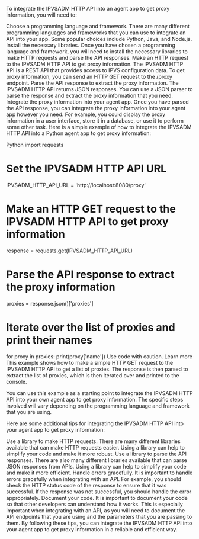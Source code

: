 To integrate the IPVSADM HTTP API into an agent app to get proxy information, you will need to:

Choose a programming language and framework. There are many different programming languages and frameworks that you can use to integrate an API into your app. Some popular choices include Python, Java, and Node.js.
Install the necessary libraries. Once you have chosen a programming language and framework, you will need to install the necessary libraries to make HTTP requests and parse the API responses.
Make an HTTP request to the IPVSADM HTTP API to get proxy information. The IPVSADM HTTP API is a REST API that provides access to IPVS configuration data. To get proxy information, you can send an HTTP GET request to the /proxy endpoint.
Parse the API response to extract the proxy information. The IPVSADM HTTP API returns JSON responses. You can use a JSON parser to parse the response and extract the proxy information that you need.
Integrate the proxy information into your agent app. Once you have parsed the API response, you can integrate the proxy information into your agent app however you need. For example, you could display the proxy information in a user interface, store it in a database, or use it to perform some other task.
Here is a simple example of how to integrate the IPVSADM HTTP API into a Python agent app to get proxy information:

Python
import requests

# Set the IPVSADM HTTP API URL
IPVSADM_HTTP_API_URL = 'http://localhost:8080/proxy'

# Make an HTTP GET request to the IPVSADM HTTP API to get proxy information
response = requests.get(IPVSADM_HTTP_API_URL)

# Parse the API response to extract the proxy information
proxies = response.json()['proxies']

# Iterate over the list of proxies and print their names
for proxy in proxies:
    print(proxy['name'])
Use code with caution. Learn more
This example shows how to make a simple HTTP GET request to the IPVSADM HTTP API to get a list of proxies. The response is then parsed to extract the list of proxies, which is then iterated over and printed to the console.

You can use this example as a starting point to integrate the IPVSADM HTTP API into your own agent app to get proxy information. The specific steps involved will vary depending on the programming language and framework that you are using.

Here are some additional tips for integrating the IPVSADM HTTP API into your agent app to get proxy information:

Use a library to make HTTP requests. There are many different libraries available that can make HTTP requests easier. Using a library can help to simplify your code and make it more robust.
Use a library to parse the API responses. There are also many different libraries available that can parse JSON responses from APIs. Using a library can help to simplify your code and make it more efficient.
Handle errors gracefully. It is important to handle errors gracefully when integrating with an API. For example, you should check the HTTP status code of the response to ensure that it was successful. If the response was not successful, you should handle the error appropriately.
Document your code. It is important to document your code so that other developers can understand how it works. This is especially important when integrating with an API, as you will need to document the API endpoints that you are using and the parameters that you are passing to them.
By following these tips, you can integrate the IPVSADM HTTP API into your agent app to get proxy information in a reliable and efficient way.
